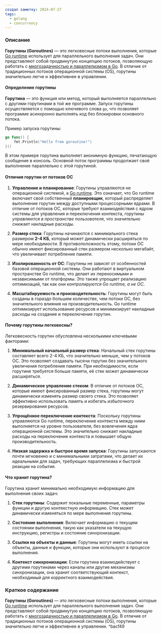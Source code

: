 ```yaml
---
создал заметку: 2024-07-27
tags:
  - golang
  - concurrency
---
```

### Описание
**Горутины (Goroutines)** — это легковесные потоки выполнения, которые [Go runtime](Programming/Go/Внутреннее%20устройство%20Go/Runtime.md) использует для параллельного выполнения задач. Они представляют собой продвинутую концепцию потоков, позволяющую работать с [многозадачностью и параллелизмом в Go](Programming/Go/Concurrency/Основы%20конкурентности%20в%20Go.md). В отличие от традиционных потоков операционной системы (OS), горутины значительно легче и эффективнее в управлении.
#### Определение горутины

**Горутина** — это функция или метод, который выполняется параллельно с другими горутинами в той же программе. Запуск горутины осуществляется с помощью ключевого слова `go`, что позволяет программе асинхронно выполнять код без блокировки основного потока.

Пример запуска горутины:
```go
go func() {
    fmt.Println("Hello from goroutine!")
}()
```
В этом примере горутина выполняет анонимную функцию, печатающую сообщение в консоль. Основной поток программы продолжает своё выполнение параллельно с этой горутиной.
#### Отличия горутин от потоков ОС

1. **Управление и планирование**:
	Горутины управляются не операционной системой, а [Go runtime](Programming/Go/Внутреннее%20устройство%20Go/Runtime.md). Это означает, что Go runtime включает свой собственный **планировщик**, который распределяет выполнение горутин между доступными процессорными ядрами. В отличие от потоков ОС, которые требуют взаимодействия с ядром системы для управления и переключения контекста, *горутины управляются в пространстве пользователя*, что значительно снижает накладные расходы.

2. **Размер стека**:
	Горутины начинаются с минимального стека размером **2-4 КБ**, который может динамически расширяться по мере необходимости. В противоположность этому, потоки ОС обычно имеют фиксированный стек размером несколько мегабайт, что увеличивает потребление памяти.

3. **Изолированность от ОС**:
	Горутины не зависят от особенностей базовой операционной системы. Они работают в виртуальном пространстве Go runtime, что делает их переносимыми и независимыми от платформы. Это также упрощает реализацию оптимизаций, так как *они контролируются Go runtime, а не ОС*.

4. **Масштабируемость и производительность**:
	Горутины могут быть созданы в гораздо большем количестве, чем потоки ОС, без значительного влияния на производительность. Go runtime оптимизирует использование ресурсов и минимизирует накладные расходы на создание и переключение горутин.

#### Почему горутины легковесны?

Легковесность горутин обусловлена несколькими ключевыми факторами:
1. **Минимальный начальный размер стека**:
	Начальный стек горутины составляет всего 2-4 КБ, что значительно меньше, чем у потоков ОС. Это позволяет создавать тысячи горутин без значительного увеличения потребления памяти. При необходимости, если горутине требуется больше памяти, её стек может динамически расширяться.

2. **Динамическое управление стеком**:
	В отличие от потоков ОС, которые имеют фиксированный размер стека, горутины могут динамически изменять размер своего стека. Это позволяет эффективно использовать память и избегать избыточного резервирования ресурсов.

3. **Упрощённое переключение контекста**:
	Поскольку горутины управляются Go runtime, переключение контекста между ними выполняется на уровне пользователя, без вовлечения ядра операционной системы. Это значительно снижает накладные расходы на переключение контекста и повышает общую производительность.

4. **Низкая задержка и быстрое время запуска**:
	Горутины запускаются почти мгновенно и с минимальными затратами, что делает их идеальными для задач, требующих параллелизма и быстрой реакции на события.

#### Что хранит горутина?

Горутина хранит минимально необходимую информацию для выполнения своих задач:
1. **Стек горутины**:
	Содержит локальные переменные, параметры функции и другую контекстную информацию. Стек может динамически изменяться по мере выполнения горутины.

2. **Состояние выполнения**:
	Включает информацию о текущем состоянии выполнения, такую как указатели на текущую инструкцию, регистры и состояние синхронизации.

3. **Ссылки на объекты и данные**:
	Горутины могут иметь ссылки на объекты, данные и функции, которые они используют в процессе выполнения.

4. **Контекст синхронизации**:
	Если горутина взаимодействует с другими горутинами через каналы или другие механизмы синхронизации, она хранит соответствующий контекст, необходимый для корректного взаимодействия.
### Краткое содержание

**Горутины (Goroutines)** — это легковесные потоки выполнения, которые [Go runtime](Programming/Go/Внутреннее%20устройство%20Go/Runtime.md) использует для параллельного выполнения задач. Они представляют собой продвинутую концепцию потоков, позволяющую работать с [многозадачностью и параллелизмом в Go](Programming/Go/Concurrency/Основы%20конкурентности%20в%20Go.md). В отличие от традиционных потоков операционной системы (OS), горутины значительно легче и эффективнее в управлении. ^bacf49

